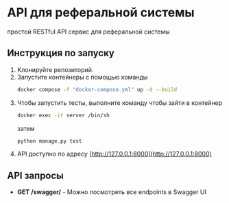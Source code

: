 # API для реферальной системы

простой RESTful API сервис для реферальной системы

## Инструкция по запуску

1. Клонируйте репозиторий.
2. Запустите контейнеры с помощью команды 
    ```bash
    docker compose -f "docker-compose.yml" up -d --build 
    ```
3. Чтобы запустить тесты, выполните команду чтобы зайти в контейнер
    ```bash
    docker exec -it server /bin/sh 
    ```
    затем 
    ```python
    python manage.py test 
    ```
4. API доступно по адресу [http://127.0.0.1:8000](http://127.0.0.1:8000)

## API запросы

- **GET /swagger/** - Можно посмотреть все endpoints в Swagger UI 